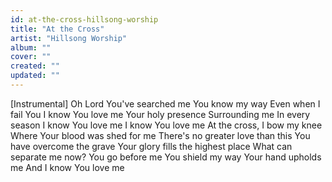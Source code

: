 ```yaml
---
id: at-the-cross-hillsong-worship
title: "At the Cross"
artist: "Hillsong Worship"
album: ""
cover: ""
created: ""
updated: ""
---
```


[Instrumental]
Oh Lord You've searched me
You know my way
Even when I fail You
I know You love me
Your holy presence
Surrounding me
In every season
I know You love me
I know You love me
At the cross, I bow my knee
Where Your blood was shed for me
There's no greater love than this
You have overcome the grave
Your glory fills the highest place
What can separate me now?
You go before me
You shield my way
Your hand upholds me
And I know You love me